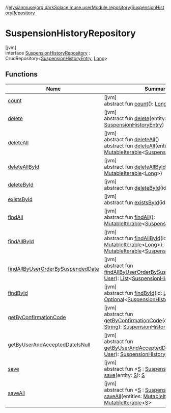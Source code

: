//[elysianmuse](../../../index.md)/[org.darkSolace.muse.userModule.repository](../index.md)/[SuspensionHistoryRepository](index.md)

# SuspensionHistoryRepository

[jvm]\
interface [SuspensionHistoryRepository](index.md) : CrudRepository&lt;[SuspensionHistoryEntry](../../org.darkSolace.muse.userModule.model/-suspension-history-entry/index.md), [Long](https://kotlinlang.org/api/latest/jvm/stdlib/kotlin/-long/index.html)&gt;

## Functions

| Name | Summary |
|---|---|
| [count](../-user-settings-repository/index.md#-1347258675%2FFunctions%2F-1216412040) | [jvm]<br>abstract fun [count](../-user-settings-repository/index.md#-1347258675%2FFunctions%2F-1216412040)(): [Long](https://kotlinlang.org/api/latest/jvm/stdlib/kotlin/-long/index.html) |
| [delete](index.md#-477060207%2FFunctions%2F-1216412040) | [jvm]<br>abstract fun [delete](index.md#-477060207%2FFunctions%2F-1216412040)(entity: [SuspensionHistoryEntry](../../org.darkSolace.muse.userModule.model/-suspension-history-entry/index.md)) |
| [deleteAll](../-user-settings-repository/index.md#87931462%2FFunctions%2F-1216412040) | [jvm]<br>abstract fun [deleteAll](../-user-settings-repository/index.md#87931462%2FFunctions%2F-1216412040)()<br>abstract fun [deleteAll](index.md#174140756%2FFunctions%2F-1216412040)(entities: [MutableIterable](https://kotlinlang.org/api/latest/jvm/stdlib/kotlin.collections/-mutable-iterable/index.html)&lt;[SuspensionHistoryEntry](../../org.darkSolace.muse.userModule.model/-suspension-history-entry/index.md)&gt;) |
| [deleteAllById](../-user-settings-repository/index.md#897308593%2FFunctions%2F-1216412040) | [jvm]<br>abstract fun [deleteAllById](../-user-settings-repository/index.md#897308593%2FFunctions%2F-1216412040)(ids: [MutableIterable](https://kotlinlang.org/api/latest/jvm/stdlib/kotlin.collections/-mutable-iterable/index.html)&lt;[Long](https://kotlinlang.org/api/latest/jvm/stdlib/kotlin/-long/index.html)&gt;) |
| [deleteById](../-user-settings-repository/index.md#-1865927624%2FFunctions%2F-1216412040) | [jvm]<br>abstract fun [deleteById](../-user-settings-repository/index.md#-1865927624%2FFunctions%2F-1216412040)(id: [Long](https://kotlinlang.org/api/latest/jvm/stdlib/kotlin/-long/index.html)) |
| [existsById](../-user-settings-repository/index.md#-1245749783%2FFunctions%2F-1216412040) | [jvm]<br>abstract fun [existsById](../-user-settings-repository/index.md#-1245749783%2FFunctions%2F-1216412040)(id: [Long](https://kotlinlang.org/api/latest/jvm/stdlib/kotlin/-long/index.html)): [Boolean](https://kotlinlang.org/api/latest/jvm/stdlib/kotlin/-boolean/index.html) |
| [findAll](../-user-settings-repository/index.md#432803092%2FFunctions%2F-1216412040) | [jvm]<br>abstract fun [findAll](../-user-settings-repository/index.md#432803092%2FFunctions%2F-1216412040)(): [MutableIterable](https://kotlinlang.org/api/latest/jvm/stdlib/kotlin.collections/-mutable-iterable/index.html)&lt;[SuspensionHistoryEntry](../../org.darkSolace.muse.userModule.model/-suspension-history-entry/index.md)&gt; |
| [findAllById](../-user-settings-repository/index.md#-2014544349%2FFunctions%2F-1216412040) | [jvm]<br>abstract fun [findAllById](../-user-settings-repository/index.md#-2014544349%2FFunctions%2F-1216412040)(ids: [MutableIterable](https://kotlinlang.org/api/latest/jvm/stdlib/kotlin.collections/-mutable-iterable/index.html)&lt;[Long](https://kotlinlang.org/api/latest/jvm/stdlib/kotlin/-long/index.html)&gt;): [MutableIterable](https://kotlinlang.org/api/latest/jvm/stdlib/kotlin.collections/-mutable-iterable/index.html)&lt;[SuspensionHistoryEntry](../../org.darkSolace.muse.userModule.model/-suspension-history-entry/index.md)&gt; |
| [findAllByUserOrderBySuspendedDate](find-all-by-user-order-by-suspended-date.md) | [jvm]<br>abstract fun [findAllByUserOrderBySuspendedDate](find-all-by-user-order-by-suspended-date.md)(user: [User](../../org.darkSolace.muse.userModule.model/-user/index.md)): [List](https://kotlinlang.org/api/latest/jvm/stdlib/kotlin.collections/-list/index.html)&lt;[SuspensionHistoryEntry](../../org.darkSolace.muse.userModule.model/-suspension-history-entry/index.md)&gt; |
| [findById](../-user-settings-repository/index.md#635093510%2FFunctions%2F-1216412040) | [jvm]<br>abstract fun [findById](../-user-settings-repository/index.md#635093510%2FFunctions%2F-1216412040)(id: [Long](https://kotlinlang.org/api/latest/jvm/stdlib/kotlin/-long/index.html)): [Optional](https://docs.oracle.com/javase/8/docs/api/java/util/Optional.html)&lt;[SuspensionHistoryEntry](../../org.darkSolace.muse.userModule.model/-suspension-history-entry/index.md)&gt; |
| [getByConfirmationCode](get-by-confirmation-code.md) | [jvm]<br>abstract fun [getByConfirmationCode](get-by-confirmation-code.md)(confirmationCode: [String](https://kotlinlang.org/api/latest/jvm/stdlib/kotlin/-string/index.html)): [SuspensionHistoryEntry](../../org.darkSolace.muse.userModule.model/-suspension-history-entry/index.md)? |
| [getByUserAndAcceptedDateIsNull](get-by-user-and-accepted-date-is-null.md) | [jvm]<br>abstract fun [getByUserAndAcceptedDateIsNull](get-by-user-and-accepted-date-is-null.md)(user: [User](../../org.darkSolace.muse.userModule.model/-user/index.md)): [SuspensionHistoryEntry](../../org.darkSolace.muse.userModule.model/-suspension-history-entry/index.md)? |
| [save](index.md#-249849313%2FFunctions%2F-1216412040) | [jvm]<br>abstract fun &lt;[S](index.md#-249849313%2FFunctions%2F-1216412040) : [SuspensionHistoryEntry](../../org.darkSolace.muse.userModule.model/-suspension-history-entry/index.md)&gt; [save](index.md#-249849313%2FFunctions%2F-1216412040)(entity: [S](index.md#-249849313%2FFunctions%2F-1216412040)): [S](index.md#-249849313%2FFunctions%2F-1216412040) |
| [saveAll](index.md#387560966%2FFunctions%2F-1216412040) | [jvm]<br>abstract fun &lt;[S](index.md#387560966%2FFunctions%2F-1216412040) : [SuspensionHistoryEntry](../../org.darkSolace.muse.userModule.model/-suspension-history-entry/index.md)&gt; [saveAll](index.md#387560966%2FFunctions%2F-1216412040)(entities: [MutableIterable](https://kotlinlang.org/api/latest/jvm/stdlib/kotlin.collections/-mutable-iterable/index.html)&lt;[S](index.md#387560966%2FFunctions%2F-1216412040)&gt;): [MutableIterable](https://kotlinlang.org/api/latest/jvm/stdlib/kotlin.collections/-mutable-iterable/index.html)&lt;[S](index.md#387560966%2FFunctions%2F-1216412040)&gt; |
